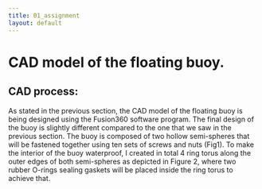 ```yaml
---
title: 01_assignment
layout: default
---
```


# **CAD model of the floating buoy.**


## **CAD process:**
As stated in the previous section, the CAD model of the floating buoy is being designed using the Fusion360 software program. The final design of the buoy is slightly different compared to the one that we saw in the previous section. The buoy is composed of two hollow  semi-spheres that will be fastened together using ten sets of screws and nuts (Fig1). To make the interior of the buoy waterproof, I created in total 4 ring torus along the outer edges of both semi-spheres as depicted in Figure 2, where two rubber O-rings sealing gaskets will be placed inside the ring torus to achieve that.

